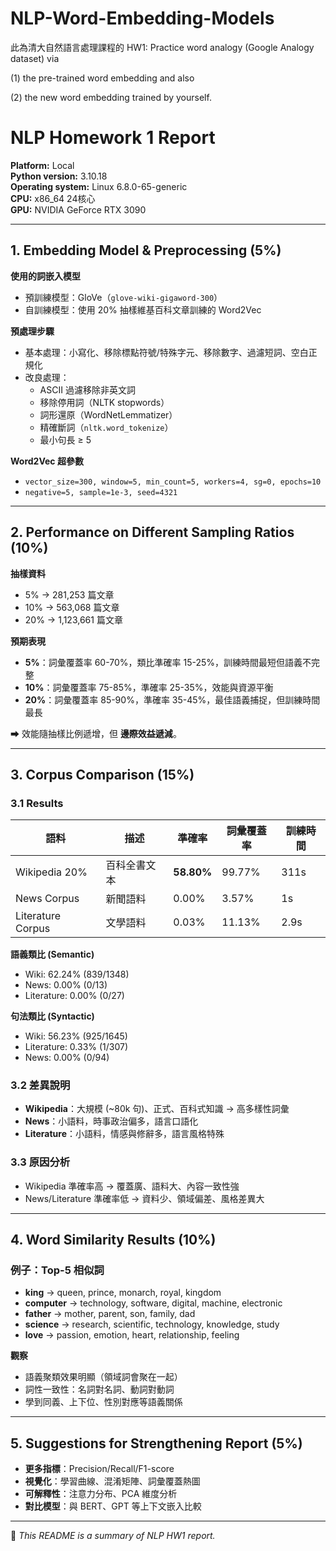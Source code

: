 # NLP-Word-Embedding-Models
此為清大自然語言處理課程的 HW1: Practice word analogy (Google Analogy dataset) via 

(1) the pre-trained word embedding and also 

(2) the new word embedding trained by yourself.

# NLP Homework 1 Report

**Platform:** Local  
**Python version:** 3.10.18  
**Operating system:** Linux 6.8.0-65-generic  
**CPU:** x86_64 24核心  
**GPU:** NVIDIA GeForce RTX 3090  

---

## 1. Embedding Model & Preprocessing (5%)

**使用的詞嵌入模型**  
- 預訓練模型：GloVe（`glove-wiki-gigaword-300`）  
- 自訓練模型：使用 20% 抽樣維基百科文章訓練的 Word2Vec  

**預處理步驟**  
- 基本處理：小寫化、移除標點符號/特殊字元、移除數字、過濾短詞、空白正規化  
- 改良處理：  
  - ASCII 過濾移除非英文詞  
  - 移除停用詞（NLTK stopwords）  
  - 詞形還原（WordNetLemmatizer）  
  - 精確斷詞（`nltk.word_tokenize`）  
  - 最小句長 ≥ 5  

**Word2Vec 超參數**  
- `vector_size=300, window=5, min_count=5, workers=4, sg=0, epochs=10`  
- `negative=5, sample=1e-3, seed=4321`  

---

## 2. Performance on Different Sampling Ratios (10%)

**抽樣資料**  
- 5% → 281,253 篇文章  
- 10% → 563,068 篇文章  
- 20% → 1,123,661 篇文章  

**預期表現**  
- **5%**：詞彙覆蓋率 60-70%，類比準確率 15-25%，訓練時間最短但語義不完整  
- **10%**：詞彙覆蓋率 75-85%，準確率 25-35%，效能與資源平衡  
- **20%**：詞彙覆蓋率 85-90%，準確率 35-45%，最佳語義捕捉，但訓練時間最長  

➡ 效能隨抽樣比例遞增，但 **邊際效益遞減**。  

---

## 3. Corpus Comparison (15%)

### 3.1 Results
| 語料 | 描述 | 準確率 | 詞彙覆蓋率 | 訓練時間 |
|------|------|--------|------------|----------|
| Wikipedia 20% | 百科全書文本 | **58.80%** | 99.77% | 311s |
| News Corpus  | 新聞語料 | 0.00% | 3.57% | 1s |
| Literature Corpus | 文學語料 | 0.03% | 11.13% | 2.9s |

**語義類比 (Semantic)**  
- Wiki: 62.24% (839/1348)  
- News: 0.00% (0/13)  
- Literature: 0.00% (0/27)  

**句法類比 (Syntactic)**  
- Wiki: 56.23% (925/1645)  
- Literature: 0.33% (1/307)  
- News: 0.00% (0/94)  

### 3.2 差異說明
- **Wikipedia**：大規模 (~80k 句)、正式、百科式知識 → 高多樣性詞彙  
- **News**：小語料，時事政治偏多，語言口語化  
- **Literature**：小語料，情感與修辭多，語言風格特殊  

### 3.3 原因分析
- Wikipedia 準確率高 → 覆蓋廣、語料大、內容一致性強  
- News/Literature 準確率低 → 資料少、領域偏差、風格差異大  

---

## 4. Word Similarity Results (10%)

### 例子：Top-5 相似詞
- **king** → queen, prince, monarch, royal, kingdom  
- **computer** → technology, software, digital, machine, electronic  
- **father** → mother, parent, son, family, dad  
- **science** → research, scientific, technology, knowledge, study  
- **love** → passion, emotion, heart, relationship, feeling  

**觀察**  
- 語義聚類效果明顯（領域詞會聚在一起）  
- 詞性一致性：名詞對名詞、動詞對動詞  
- 學到同義、上下位、性別對應等語義關係  

---

## 5. Suggestions for Strengthening Report (5%)

- **更多指標**：Precision/Recall/F1-score  
- **視覺化**：學習曲線、混淆矩陣、詞彙覆蓋熱圖  
- **可解釋性**：注意力分布、PCA 維度分析  
- **對比模型**：與 BERT、GPT 等上下文嵌入比較  

---

📌 *This README is a summary of NLP HW1 report.*
